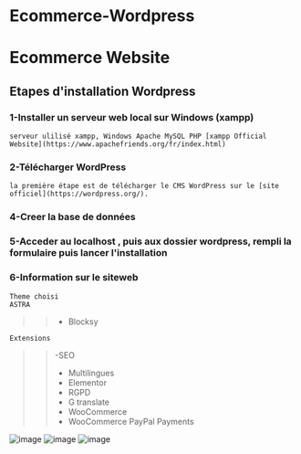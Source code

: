 # Ecommerce-Wordpress
# Ecommerce Website
## Etapes d'installation Wordpress
### 1-Installer un serveur web local sur Windows (xampp)

    serveur ulilisé xampp, Windows Apache MySQL PHP [xampp Official Website](https://www.apachefriends.org/fr/index.html)

### 2-Télécharger WordPress

    la première étape est de télécharger le CMS WordPress sur le [site officiel](https://wordpress.org/).

### 4-Creer la base de données
### 5-Acceder au localhost , puis aux dossier wordpress, rempli la formulaire puis lancer l'installation
### 6-Information sur le siteweb

    Theme choisi
    ASTRA

>
>> - Blocksy


    Extensions
    
>>  -SEO
>> - Multilingues
>> - Elementor
>> - RGPD
>> - G translate
>> - WooCommerce
>> - WooCommerce PayPal Payments

![image](https://user-images.githubusercontent.com/93975470/170678247-889ac0d4-f219-4b10-b909-d5e04da2193b.png)
![image](https://user-images.githubusercontent.com/93975470/170678370-ccabbb8a-4bf3-4fac-81e1-c606ac92abf5.png)
![image](https://user-images.githubusercontent.com/93975470/170678468-0d9d5818-6438-4c23-8ca9-bfe0c69dc72f.png)
